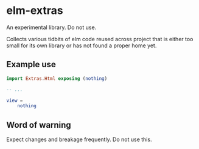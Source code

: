# elm-extras

An experimental library. Do not use.

Collects various tidbits of elm code reused across project that is either too small for its own
library or has not found a proper home yet.

## Example use

```elm
import Extras.Html exposing (nothing)

-- ...

view =
    nothing
```

## Word of warning

Expect changes and breakage frequently. Do not use this.
